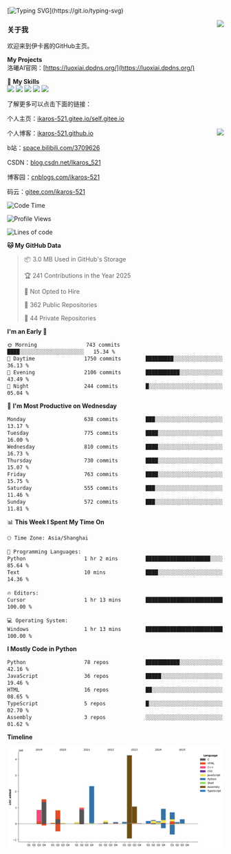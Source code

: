 [![Typing SVG](https://readme-typing-svg.herokuapp.com?size=25&duration=3000&color=8C43EA&vCenter=true&width=200&height=40&lines=Hi+Welcome+%F0%9F%91%8B%F0%9F%8F%BB;I'm+Love丶伊卡洛斯~~)](https://git.io/typing-svg)

<a href="#">
  <img align="right" src="https://github-readme-stats.vercel.app/api?username=Ikaros-521&count_private=true&show_icons=true&bg_color=15,f2f7fd,E0EAFC" />
</a>

### 关于我

欢迎来到伊卡酱的GitHub主页。

**My Projects**  
洛曦AI官网：[https://luoxiai.dpdns.org/](https://luoxiai.dpdns.org/)  

🌟 **My Skills**  
![](https://img.shields.io/badge/-C-A8B9CC?style=flat-square&logo=C&logoColor=fff)
![](https://img.shields.io/badge/-Python-3776AB?style=flat-square&logo=Python&logoColor=fff)
![](https://img.shields.io/badge/-JavaScript-F7DF1E?style=flat-square&logo=JavaScript&logoColor=fff)
![](https://img.shields.io/badge/-C++-00599C?style=flat-square&logo=Cpp&logoColor=fff)
![](https://img.shields.io/badge/-Linux-000000?style=flat-square&logo=Linux&logoColor=fff)

了解更多可以点击下面的链接：  

个人主页：[ikaros-521.gitee.io/self.gitee.io](https://ikaros-521.gitee.io/self.gitee.io/)  

<img align='right' src="https://github.com/Ikaros-521/Ikaros-521/assets/40910637/3a5e50bc-91dc-4aa5-b7a0-8b27ad1c2b33" height="330">

个人博客：[ikaros-521.github.io](https://ikaros-521.github.io/)  

b站：[space.bilibili.com/3709626](https://space.bilibili.com/3709626)  

CSDN：[blog.csdn.net/Ikaros_521](https://blog.csdn.net/Ikaros_521)  

博客园：[cnblogs.com/ikaros-521](https://www.cnblogs.com/ikaros-521)  

码云：[gitee.com/ikaros-521](https://gitee.com/ikaros-521)  


<!--START_SECTION:waka-->
![Code Time](http://img.shields.io/badge/Code%20Time-2%2C463%20hrs%2059%20mins-blue)

![Profile Views](http://img.shields.io/badge/Profile%20Views-10-blue)

![Lines of code](https://img.shields.io/badge/From%20Hello%20World%20I%27ve%20Written-14.9%20million%20lines%20of%20code-blue)

**🐱 My GitHub Data** 

> 📦 3.0 MB Used in GitHub's Storage 
 > 
> 🏆 241 Contributions in the Year 2025
 > 
> 🚫 Not Opted to Hire
 > 
> 📜 362 Public Repositories 
 > 
> 🔑 44 Private Repositories 
 > 
**I'm an Early 🐤** 

```text
🌞 Morning                743 commits         ████░░░░░░░░░░░░░░░░░░░░░   15.34 % 
🌆 Daytime                1750 commits        █████████░░░░░░░░░░░░░░░░   36.13 % 
🌃 Evening                2106 commits        ███████████░░░░░░░░░░░░░░   43.49 % 
🌙 Night                  244 commits         █░░░░░░░░░░░░░░░░░░░░░░░░   05.04 % 
```
📅 **I'm Most Productive on Wednesday** 

```text
Monday                   638 commits         ███░░░░░░░░░░░░░░░░░░░░░░   13.17 % 
Tuesday                  775 commits         ████░░░░░░░░░░░░░░░░░░░░░   16.00 % 
Wednesday                810 commits         ████░░░░░░░░░░░░░░░░░░░░░   16.73 % 
Thursday                 730 commits         ████░░░░░░░░░░░░░░░░░░░░░   15.07 % 
Friday                   763 commits         ████░░░░░░░░░░░░░░░░░░░░░   15.75 % 
Saturday                 555 commits         ███░░░░░░░░░░░░░░░░░░░░░░   11.46 % 
Sunday                   572 commits         ███░░░░░░░░░░░░░░░░░░░░░░   11.81 % 
```


📊 **This Week I Spent My Time On** 

```text
🕑︎ Time Zone: Asia/Shanghai

💬 Programming Languages: 
Python                   1 hr 2 mins         █████████████████████░░░░   85.64 % 
Text                     10 mins             ████░░░░░░░░░░░░░░░░░░░░░   14.36 % 

🔥 Editors: 
Cursor                   1 hr 13 mins        █████████████████████████   100.00 % 

💻 Operating System: 
Windows                  1 hr 13 mins        █████████████████████████   100.00 % 
```

**I Mostly Code in Python** 

```text
Python                   78 repos            ███████████░░░░░░░░░░░░░░   42.16 % 
JavaScript               36 repos            █████░░░░░░░░░░░░░░░░░░░░   19.46 % 
HTML                     16 repos            ██░░░░░░░░░░░░░░░░░░░░░░░   08.65 % 
TypeScript               5 repos             █░░░░░░░░░░░░░░░░░░░░░░░░   02.70 % 
Assembly                 3 repos             ░░░░░░░░░░░░░░░░░░░░░░░░░   01.62 % 
```



**Timeline**

![Lines of Code chart](https://raw.githubusercontent.com/Ikaros-521/Ikaros-521/main/assets/bar_graph.png)


<!--END_SECTION:waka-->


<!--
**Ikaros-521/Ikaros-521** is a ✨ _special_ ✨ repository because its `README.md` (this file) appears on your GitHub profile.

Here are some ideas to get you started:

- 🔭 I’m currently working on ...
- 🌱 I’m currently learning ...
- 👯 I’m looking to collaborate on ...
- 🤔 I’m looking for help with ...
- 💬 Ask me about ...
- 📫 How to reach me: ...
- 😄 Pronouns: ...
- ⚡ Fun fact: ...
-->
